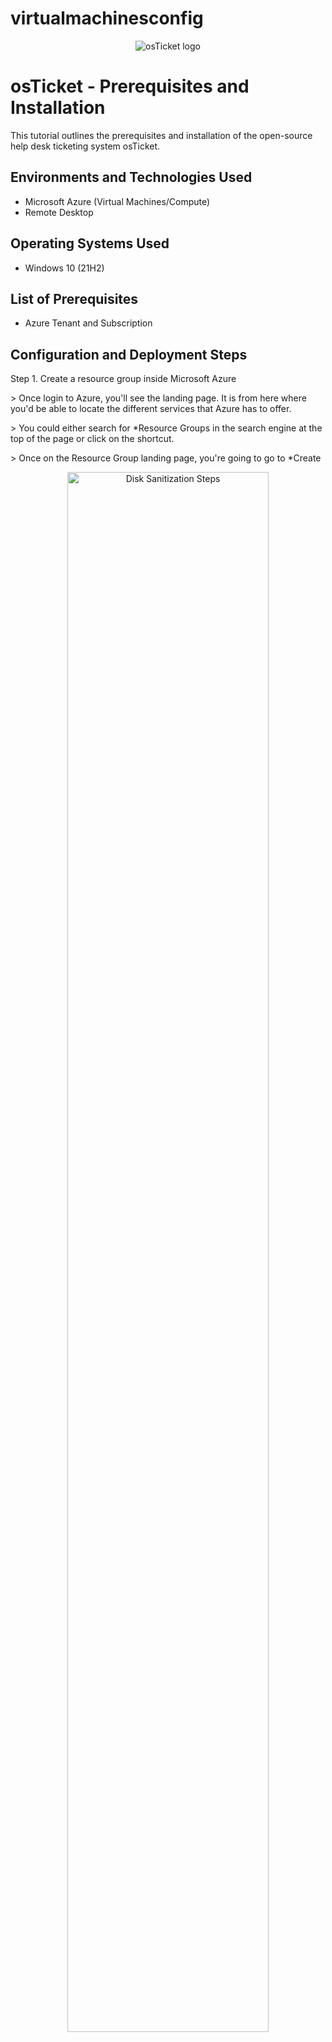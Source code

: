 # virtualmachinesconfig

<p align="center">
<img src="https://i.imgur.com/Clzj7Xs.png" alt="osTicket logo"/>
</p>

<h1>osTicket - Prerequisites and Installation</h1>
This tutorial outlines the prerequisites and installation of the open-source help desk ticketing system osTicket.<br />

<h2>Environments and Technologies Used</h2>

- Microsoft Azure (Virtual Machines/Compute)
- Remote Desktop

<h2>Operating Systems Used </h2>

- Windows 10</b> (21H2)

<h2>List of Prerequisites</h2>

- Azure Tenant and Subscription

<h2>Configuration and Deployment Steps</h2>

<p align="left"> Step 1. Create a resource group inside Microsoft Azure</p>
<p> > Once login to Azure, you'll see the landing page. It is from here where you'd be able to locate the different services that Azure has to offer. </p>
<p> > You could either search for *Resource Groups in the search engine at the top of the page or click on the shortcut. </p>
<p> > Once on the Resource Group landing page, you're going to go to *Create </p>
<p align="center">
<img src="https://github.com/user-attachments/assets/6d46ff79-29c5-4cfb-8b7a-ea801e5f0c77" height="80%" width="80%" alt="Disk Sanitization Steps" />
</p>

<br>

<p> Step 2. Naming your Resource Group and Setting the Deployment Region </p>
<p> > You can name your RG anything you'd like </p>
<p> > When setting the region of deployment, you could choose any region but you'd want to consider a few factors: i.e network connectivity, cost considerations, service availability, etc. </p>
<p> > Once you name RG and select the region of deployment, select *Review & Create* </p>
<p> > Your RG now goes through a validation phase. Once it passes validation, you may now select *Create* to create your RG.
<p align="center">
<img src="https://github.com/user-attachments/assets/d17fa066-b640-4a0e-bafd-52713e134f09" height="80%" width="80%" alt="Disk Sanitization Steps" />
<img src="https://github.com/user-attachments/assets/a96500ac-dc6d-4b47-8de2-b8a92db69dc8" height="80%" width="80%" alt="Disk Sanitization Steps" />
</p>
</br>

<br>
<p> Step 3. Creating your Virtual Machine(s)</p>
<p> > Using Azure resource landing page, you could use the search box or find the shortcut to select Virtual Machines.</p>
<p> > Once on the Create a Virtual Machine landing page  </p>
<img src="https://i.imgur.com/DJmEXEB.png" height="80%" width="80%" alt="Disk Sanitization Steps"/>
</p>

<br />

<p>
<img src="https://i.imgur.com/DJmEXEB.png" height="80%" width="80%" alt="Disk Sanitization Steps"/>
</p>
<p>
Lorem ipsum dolor sit amet, consectetur adipiscing elit, sed do eiusmod tempor incididunt ut labore et dolore magna aliqua. Ut enim ad minim veniam, quis nostrud exercitation ullamco laboris nisi ut aliquip ex ea commodo consequat. Duis aute irure dolor in reprehenderit in voluptate velit esse cillum dolore eu fugiat nulla pariatur.
</p>
<br />

